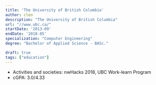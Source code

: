 ```yaml
---
title: 'The University of British Columbia'
author: cleo
description: "The University of British Columbia"
url: "//www.ubc.ca/"
startDate: '2013-09'
endDate: '2018-05'
specialization: "Computer Engineering"
degree: "Bachelor of Applied Science - BASc."

draft: true
tags: ["education"]
---
```

- Activities and societies: nwHacks 2018, UBC Work-learn Program
- cGPA: 3.0/4.33